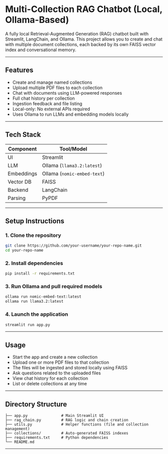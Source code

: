 # Multi-Collection RAG Chatbot (Local, Ollama-Based)

A fully local Retrieval-Augmented Generation (RAG) chatbot built with Streamlit, LangChain, and Ollama. This project allows you to create and chat with multiple document collections, each backed by its own FAISS vector index and conversational memory.

---

## Features

- Create and manage named collections
- Upload multiple PDF files to each collection
- Chat with documents using LLM-powered responses
- Full chat history per collection
- Ingestion feedback and file listing
- Local-only: No external APIs required
- Uses Ollama to run LLMs and embedding models locally

---

## Tech Stack

| Component   | Tool/Model                     |
|------------|--------------------------------|
| UI         | Streamlit                      |
| LLM        | Ollama (`llama3.2:latest`)     |
| Embeddings | Ollama (`nomic-embed-text`)    |
| Vector DB  | FAISS                          |
| Backend    | LangChain                      |
| Parsing    | PyPDF                          |

---

## Setup Instructions

### 1. Clone the repository
```bash
git clone https://github.com/your-username/your-repo-name.git
cd your-repo-name
```

### 2. Install dependencies
```bash
pip install -r requirements.txt
```

### 3. Run Ollama and pull required models
```bash
ollama run nomic-embed-text:latest
ollama run llama3.2:latest
```

### 4. Launch the application
```bash
streamlit run app.py
```

---

## Usage

- Start the app and create a new collection
- Upload one or more PDF files to that collection
- The files will be ingested and stored locally using FAISS
- Ask questions related to the uploaded files
- View chat history for each collection
- List or delete collections at any time

---

## Directory Structure

```
├── app.py               # Main Streamlit UI
├── rag_chain.py         # RAG logic and chain creation
├── utils.py             # Helper functions (file and collection management)
├── collections/         # Auto-generated FAISS indexes
├── requirements.txt     # Python dependencies
└── README.md
```

---
